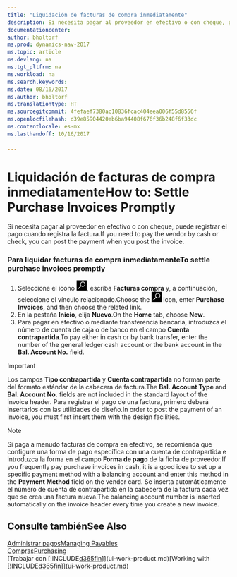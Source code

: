 ```yaml
---
title: "Liquidación de facturas de compra inmediatamente"
description: Si necesita pagar al proveedor en efectivo o con cheque, puede hacer que se realice el registro correspondiente cuando se registra la factura.
documentationcenter: 
author: bholtorf
ms.prod: dynamics-nav-2017
ms.topic: article
ms.devlang: na
ms.tgt_pltfrm: na
ms.workload: na
ms.search.keywords: 
ms.date: 08/16/2017
ms.author: bholtorf
ms.translationtype: HT
ms.sourcegitcommit: 4fefaef7380ac10836fcac404eea006f55d8556f
ms.openlocfilehash: d39e85904420eb6ba94408f676f36b248f6f33dc
ms.contentlocale: es-mx
ms.lasthandoff: 10/16/2017

---
```

# <a name="how-to-settle-purchase-invoices-promptly"></a><span data-ttu-id="598c8-103">Liquidación de facturas de compra inmediatamente</span><span class="sxs-lookup"><span data-stu-id="598c8-103">How to: Settle Purchase Invoices Promptly</span></span>
<span data-ttu-id="598c8-104">Si necesita pagar al proveedor en efectivo o con cheque, puede registrar el pago cuando registra la factura.</span><span class="sxs-lookup"><span data-stu-id="598c8-104">If you need to pay the vendor by cash or check, you can post the payment when you post the invoice.</span></span>  
  
### <a name="to-settle-purchase-invoices-promptly"></a><span data-ttu-id="598c8-105">Para liquidar facturas de compra inmediatamente</span><span class="sxs-lookup"><span data-stu-id="598c8-105">To settle purchase invoices promptly</span></span>  
1. <span data-ttu-id="598c8-106">Seleccione el icono ![Buscar página o informe](media/ui-search/search_small.png "icono Buscar página o informe"), escriba **Facturas compra** y, a continuación, seleccione el vínculo relacionado.</span><span class="sxs-lookup"><span data-stu-id="598c8-106">Choose the ![Search for Page or Report](media/ui-search/search_small.png "Search for Page or Report icon") icon, enter **Purchase Invoices**, and then choose the related link.</span></span>  
2. <span data-ttu-id="598c8-107">En la pestaña **Inicio**, elija **Nuevo**.</span><span class="sxs-lookup"><span data-stu-id="598c8-107">On the **Home** tab, choose **New**.</span></span>  
3.  <span data-ttu-id="598c8-108">Para pagar en efectivo o mediante transferencia bancaria, introduzca el número de cuenta de caja o de banco en el campo **Cuenta contrapartida**.</span><span class="sxs-lookup"><span data-stu-id="598c8-108">To pay either in cash or by bank transfer, enter the number of the general ledger cash account or the bank account in the **Bal. Account No.** field.</span></span>  
  
> [!IMPORTANT]  
>  <span data-ttu-id="598c8-109">Los campos **Tipo contrapartida** y **Cuenta contrapartida** no forman parte del formato estándar de la cabecera de factura.</span><span class="sxs-lookup"><span data-stu-id="598c8-109">The **Bal. Account Type** and **Bal. Account No.** fields are not included in the standard layout of the invoice header.</span></span> <span data-ttu-id="598c8-110">Para registrar el pago de una factura, primero deberá insertarlos con las utilidades de diseño.</span><span class="sxs-lookup"><span data-stu-id="598c8-110">In order to post the payment of an invoice, you must first insert them with the design facilities.</span></span>  
  
> [!NOTE]  
>  <span data-ttu-id="598c8-111">Si paga a menudo facturas de compra en efectivo, se recomienda que configure una forma de pago específica con una cuenta de contrapartida e introduzca la forma en el campo **Forma de pago** de la ficha de proveedor.</span><span class="sxs-lookup"><span data-stu-id="598c8-111">If you frequently pay purchase invoices in cash, it is a good idea to set up a specific payment method with a balancing account and enter this method in the **Payment Method** field on the vendor card.</span></span> <span data-ttu-id="598c8-112">Se inserta automáticamente el número de cuenta de contrapartida en la cabecera de la factura cada vez que se crea una factura nueva.</span><span class="sxs-lookup"><span data-stu-id="598c8-112">The balancing account number is inserted automatically on the invoice header every time you create a new invoice.</span></span>  
  
## <a name="see-also"></a><span data-ttu-id="598c8-113">Consulte también</span><span class="sxs-lookup"><span data-stu-id="598c8-113">See Also</span></span>  
[<span data-ttu-id="598c8-114">Administrar pagos</span><span class="sxs-lookup"><span data-stu-id="598c8-114">Managing Payables</span></span>](payables-manage-payables.md)  
[<span data-ttu-id="598c8-115">Compras</span><span class="sxs-lookup"><span data-stu-id="598c8-115">Purchasing</span></span>](purchasing-manage-purchasing.md)  
<span data-ttu-id="598c8-116">[Trabajar con [!INCLUDE[d365fin](includes/d365fin_md.md)]](ui-work-product.md)</span><span class="sxs-lookup"><span data-stu-id="598c8-116">[Working with [!INCLUDE[d365fin](includes/d365fin_md.md)]](ui-work-product.md)</span></span>
